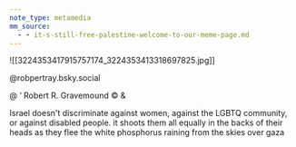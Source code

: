 ```yaml
---
note_type: metamedia
mm_source:
  - - it-s-still-free-palestine-welcome-to-our-meme-page.md
---
```


![[3224353417915757174_3224353413318697825.jpg]]

@robpertray.bsky.social

@ ‘ Robert R. Gravemound © &

Israel doesn't discriminate
against women, against the
LGBTQ community, or against
disabled people. it shoots them
all equally in the backs of their
heads as they flee the white
phosphorus raining from the
skies over gaza

